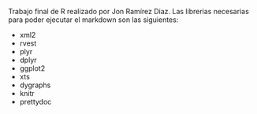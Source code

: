 Trabajo final de R realizado por Jon Ramírez Diaz.
Las librerias necesarias para poder ejecutar el markdown son las siguientes:
* xml2
* rvest
* plyr
* dplyr
* ggplot2
* xts
* dygraphs
* knitr
* prettydoc
